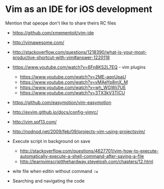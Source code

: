 # Vim as an IDE for iOS development
Mention that opeope don't like to share theirs RC files
* https://github.com/xmementoit/vim-ide
* http://vimawesome.com/
* http://stackoverflow.com/questions/1218390/what-is-your-most-productive-shortcut-with-vim#answer-1220118
* https://www.youtube.com/watch?v=6Fn8KS2L7EQ - vim plugins
  * https://www.youtube.com/watch?v=2ME-aqoUpaU
  * https://www.youtube.com/watch?v=vMAeYp8mX_M
  * https://www.youtube.com/watch?v=wh_WGWii7UE
  * https://www.youtube.com/watch?v=3TX3kV3TICU
* https://github.com/easymotion/vim-easymotion
* http://exvim.github.io/docs/config-vimrc/
* http://vim.spf13.com/
* http://nodnod.net/2009/feb/09/projects-vim-using-projectsvim/

* Execute script in background on save
  * http://stackoverflow.com/questions/4627701/vim-how-to-execute-automatically-execute-a-shell-command-after-saving-a-file
  * http://learnvimscriptthehardway.stevelosh.com/chapters/12.html
* wite file when editin without command `:w`
* Searching and navigating the code

